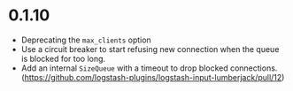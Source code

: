 # 0.1.10
  - Deprecating the `max_clients` option
  - Use a circuit breaker to start refusing new connection when the queue is blocked for too long.
  - Add an internal `SizeQueue` with a timeout to drop blocked connections. (https://github.com/logstash-plugins/logstash-input-lumberjack/pull/12)
